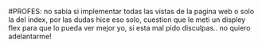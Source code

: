 #PROFES: 
        no sabia si implementar todas las vistas de la pagina web o solo la del index, por las dudas hice eso solo, cuestion que le meti un displey flex para que lo pueda ver mejor yo, si esta mal pido disculpas.. no quiero adelantarme! 

